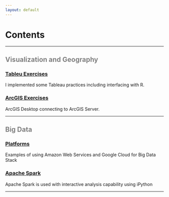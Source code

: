 ```yaml
---
layout: default
---
```


# Contents 

<hr>

<div class="grid grid-pad">
    <div class="col-1-1">
       <div class="content">
           <h2><font color="Grey">Visualization and Geography</font></h2>
       </div>
    </div>
</div>
<div class="grid grid-pad">
    <div class="col-1-2">
        <div class="content">
            <h3><a href="http://chrisijh.github.io/Tableau/">Tableu Exercises</a></h3>
            <p>I implemented some Tableau practices including interfacing with R. </p>
        </div>
     </div>
     <div class="col-1-2">
        <div class="content">
            <h3><a href="http://chrisijh.github.io/ArcGIS-1/">ArcGIS Exercises</a></h3> 
            <p>ArcGIS Desktop connecting to ArcGIS Server.</p>
        </div>
     </div> 
</div>

<hr>

<div class="grid grid-pad">
    <div class="col-1-1">
       <div class="content">
           <h2><font color="Grey">Big Data</font></h2>
       </div>
    </div>
</div>

<div class="grid grid-pad">
    <div class="col-1-2">
        <div class="content">
            <h3><a href="#">Platforms</a></h3>
            <p>Examples of using Amazon Web Services and Google Cloud for Big Data Stack</p>
        </div>
     </div>
     <div class="col-1-2">
        <div class="content">
            <h3><a href="#">Apache Spark</a></h3> 
            <p>Apache Spark is used with interactive analysis capability using iPython</p>
        </div>
     </div> 
</div>

<hr>
